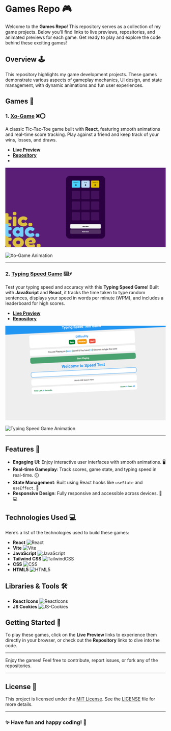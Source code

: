 # Games Repo 🎮

Welcome to the **Games Repo**! This repository serves as a collection of my game projects. Below you'll find links to live previews, repositories, and animated previews for each game. Get ready to play and explore the code behind these exciting games!

## Overview 🕹️

This repository highlights my game development projects. These games demonstrate various aspects of gameplay mechanics, UI design, and state management, with dynamic animations and fun user experiences.

## Games 🚀

### 1. [Xo-Game](https://ahmedkamal14.github.io/XO-Game/) ❌⭕
A classic Tic-Tac-Toe game built with **React**, featuring smooth animations and real-time score tracking. Play against a friend and keep track of your wins, losses, and draws.

- **[Live Preview](https://ahmedkamal14.github.io/XO-Game/)**
- **[Repository](https://github.com/ahmedkamal14/XO-Game)**
- 
![XO-Game](XO.png)

![Xo-Game Animation](https://media.giphy.com/media/26u4nJPf0JtQPdStq/giphy.gif)

---

### 2. [Typing Speed Game](https://ahmedkamal14.github.io/Typing-Speed-Game/) ⌨️⚡
Test your typing speed and accuracy with this **Typing Speed Game**! Built with **JavaScript** and **React**, it tracks the time taken to type random sentences, displays your speed in words per minute (WPM), and includes a leaderboard for high scores.

- **[Live Preview](https://ahmedkamal14.github.io/Typing-Speed-Game/)**
- **[Repository](https://github.com/ahmedkamal14/Typing-Speed-Game)**

![XO-Game](Speed.png)

![Typing Speed Game Animation](https://media.giphy.com/media/l3vR6as6Zg6nxjkUQ/giphy.gif)

---

## Features 🌟

- **Engaging UI**: Enjoy interactive user interfaces with smooth animations. 🖥️
- **Real-time Gameplay**: Track scores, game state, and typing speed in real-time. ⏲️
- **State Management**: Built using React hooks like `useState` and `useEffect`. 🎯
- **Responsive Design**: Fully responsive and accessible across devices. 📱💻

## Technologies Used 💻

Here’s a list of the technologies used to build these games:

- **React** ![React](https://img.shields.io/badge/React-61DAFB?style=for-the-badge&logo=react&logoColor=white)
- **Vite** ![Vite](https://img.shields.io/badge/Vite-646CFF?style=for-the-badge&logo=vite&logoColor=white)
- **JavaScript** ![JavaScript](https://img.shields.io/badge/JavaScript-F7DF1E?style=for-the-badge&logo=javascript&logoColor=black)
- **Tailwind CSS** ![TailwindCSS](https://img.shields.io/badge/TailwindCSS-38B2AC?style=for-the-badge&logo=tailwind-css&logoColor=white)
- **CSS** ![CSS](https://img.shields.io/badge/CSS-1572B6?style=for-the-badge&logo=css3&logoColor=white)
- **HTML5** ![HTML5](https://img.shields.io/badge/HTML5-E34F26?style=for-the-badge&logo=html5&logoColor=white)

## Libraries & Tools 🛠️

- **React Icons** ![ReactIcons](https://img.shields.io/badge/React--Icons-EA4335?style=for-the-badge&logo=react-icons&logoColor=white)
- **JS Cookies** ![JS-Cookies](https://img.shields.io/badge/JS--Cookies-FFCA28?style=for-the-badge&logo=cookiecutter&logoColor=black)

## Getting Started 🏁

To play these games, click on the **Live Preview** links to experience them directly in your browser, or check out the **Repository** links to dive into the code.

---

Enjoy the games! Feel free to contribute, report issues, or fork any of the repositories.

---

## License 📜

This project is licensed under the [MIT License](https://opensource.org/licenses/MIT). See the [LICENSE](LICENSE) file for more details.

---

### ✨ Have fun and happy coding! 👾
